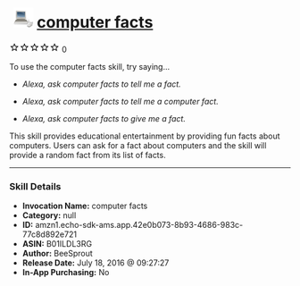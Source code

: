 # &nbsp;<img src="skill_icon" alt="computer facts icon" width="36"> [computer facts](http://alexa.amazon.com/#skills/amzn1.echo-sdk-ams.app.42e0b073-8b93-4686-983c-77c8d892e721)
![0 stars](../../images/ic_star_border_black_18dp_1x.png)![0 stars](../../images/ic_star_border_black_18dp_1x.png)![0 stars](../../images/ic_star_border_black_18dp_1x.png)![0 stars](../../images/ic_star_border_black_18dp_1x.png)![0 stars](../../images/ic_star_border_black_18dp_1x.png) 0

To use the computer facts skill, try saying...

* *Alexa, ask computer facts to tell me a fact.*

* *Alexa, ask computer facts to tell me a computer fact.*

* *Alexa, ask computer facts to give me a fact.*

This skill provides educational entertainment by providing fun facts about computers. Users can ask for a fact about computers and the skill will provide a random fact from its list of facts.

***

### Skill Details

* **Invocation Name:** computer facts
* **Category:** null
* **ID:** amzn1.echo-sdk-ams.app.42e0b073-8b93-4686-983c-77c8d892e721
* **ASIN:** B01ILDL3RG
* **Author:** BeeSprout
* **Release Date:** July 18, 2016 @ 09:27:27
* **In-App Purchasing:** No
